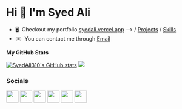 Hi 👋 I'm Syed Ali
=========================

* 🖥️  Checkout my portfolio [syedali.vercel.app](https://syedali.vercel.app/) --> / [Projects](https://syedali.vercel.app/pages/projects.html) / [Skills](https://syedali.vercel.app/pages/skills.html)
* ✉️  You can contact me through [Email](mailto:alizaidi310@gmail.com)

<b>My GitHub Stats</b>

<a href="http://www.github.com/SyedAli310"><img src="https://github-readme-stats.vercel.app/api?username=SyedAli310&show_icons=true&hide=&count_private=true&title_color=ef4444&text_color=6366f1&icon_color=0891b2&bg_color=171717&hide_border=true&show_icons=true" alt="SyedAli310's GitHub stats" /></a> <a href="http://www.github.com/SyedAli310"><img src="https://github-readme-streak-stats.herokuapp.com/?user=SyedAli310&stroke=6366f1&background=171717&ring=ef4444&fire=ef4444&currStreakNum=6366f1&currStreakLabel=ef4444&sideNums=6366f1&sideLabels=6366f1&dates=6366f1&hide_border=true" /></a>

### Socials

<p align="left"> <a href="https://www.codepen.io/syedali310" target="_blank" rel="noreferrer"><img src="https://raw.githubusercontent.com/danielcranney/readme-generator/main/public/icons/socials/codepen-dark.svg" width="32" height="32" /></a> <a href="https://discord.com/users/czuar#4780" target="_blank" rel="noreferrer"><img src="https://raw.githubusercontent.com/danielcranney/readme-generator/main/public/icons/socials/discord.svg" width="32" height="32" /></a> <a href="https://www.github.com/SyedAli310" target="_blank" rel="noreferrer"><img src="https://raw.githubusercontent.com/danielcranney/readme-generator/main/public/icons/socials/github-dark.svg" width="32" height="32" /></a> <a href="http://www.instagram.com/_.syed_ali_/" target="_blank" rel="noreferrer"><img src="https://raw.githubusercontent.com/danielcranney/readme-generator/main/public/icons/socials/instagram.svg" width="32" height="32" /></a> <a href="https://www.linkedin.com/in/syed-ali-058b7610b/" target="_blank" rel="noreferrer"><img src="https://raw.githubusercontent.com/danielcranney/readme-generator/main/public/icons/socials/linkedin.svg" width="32" height="32" /></a> <a href="https://www.twitter.com/alizaidi310" target="_blank" rel="noreferrer"><img src="https://raw.githubusercontent.com/danielcranney/readme-generator/main/public/icons/socials/twitter.svg" width="32" height="32" /></a></p>
